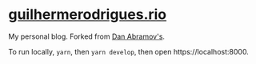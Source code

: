 # [guilhermerodrigues.rio](https://guilhermerodrigues.rio/)

My personal blog. Forked from [Dan Abramov's](https://github.com/gaeron/overreacted.io).

To run locally, `yarn`, then `yarn develop`, then open https://localhost:8000.
